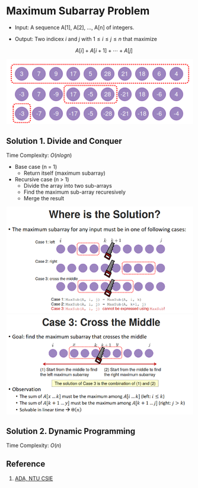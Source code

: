 # Maximum Subarray Problem

- Input: A sequence A[1], A[2], ..., A[n] of integers.

- Output: Two indicex $i$ and $j$ with $1 {\leq} i {\leq} j {\leq} n$ that maximize

    $$A[i] + A[i+1] + \cdots + A[j]$$

<div align="center">
<img src="./img/maximum_subarray.png" />
</div>

## Solution 1. Divide and Conquer

Time Complexity: $O(nlogn)$

- Base case (n = 1)
    - Return itself (maximum subarray)
- Recursive case (n > 1)
    - Divide the array into two sub-arrays
    - Find the maximum sub-array recuresively
    - Merge the result

<img src="./img/solution1.png" />

<img src="./img/solution2.png" />

## Solution 2. Dynamic Programming

Time Complexity: $O(n)$

## Reference

1. [ADA, NTU CSIE](https://www.csie.ntu.edu.tw/~yvchen/f108-ada/doc/190919_Divide-and-Conquer-1.pdf)
